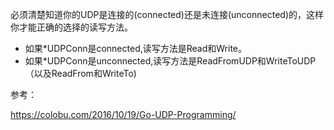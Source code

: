 

必须清楚知道你的UDP是连接的(connected)还是未连接(unconnected)的，这样你才能正确的选择的读写方法。

* 如果*UDPConn是connected,读写方法是Read和Write。
* 如果*UDPConn是unconnected,读写方法是ReadFromUDP和WriteToUDP（以及ReadFrom和WriteTo)



参考：

https://colobu.com/2016/10/19/Go-UDP-Programming/
